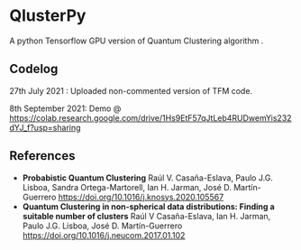 # QlusterPy
A python Tensorflow GPU version of Quantum Clustering algorithm .


## Codelog

27th July 2021 : Uploaded non-commented version of TFM code.

8th September 2021: Demo @ https://colab.research.google.com/drive/1Hs9EtF57qJtLeb4RUDwemYis232dYJ_f?usp=sharing

## References

- __Probabistic Quantum Clustering__ Raúl V. Casaña-Eslava, Paulo J.G. Lisboa, Sandra Ortega-Martorell, Ian H. Jarman, José D. Martín-Guerrero https://doi.org/10.1016/j.knosys.2020.105567 
- __Quantum Clustering in non-spherical data distributions: Finding a suitable number of clusters__ Raúl V Casaña-Eslava, Ian H. Jarman, Paulo J.G. Lisboa, José D. Martín-Guerrero https://doi.org/10.1016/j.neucom.2017.01.102
